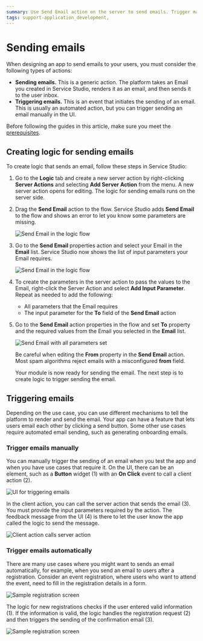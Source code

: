 ```yaml
---
summary: Use Send Email action on the server to send emails. Trigger manual or automatic sending of emails.
tags: support-application_development,
---
```


# Sending emails

When designing an app to send emails to your users, you must consider the following types of actions:

* **Sending emails.** This is a generic action. The platform takes an Email you created in Service Studio, renders it as an email, and then sends it to the user inbox.
* **Triggering emails.** This is an event that initiates the sending of an email. This is usually an automated action, but you can trigger sending an email manually in the UI.

<div class="info" markdown="1">

Before following the guides in this article, make sure you meet the [prerequisites](intro.md#prerequisites).

</div>

## Creating logic for sending emails

To create logic that sends an email, follow these steps in Service Studio:

1. Go to the **Logic** tab and create a new server action by right-clicking **Server Actions** and selecting **Add Server Action** from the menu. A new server action opens for editing. The logic for sending emails runs on the server side.

1. Drag the **Send Email** action to the flow. Service Studio adds **Send Email** to the flow and shows an error to let you know some parameters are missing.

    ![Send Email in the logic flow](images/logic-send-email-tool-ss.png?width=700)

1. Go to the **Send Email** properties action and select your Email in the **Email** list. Service Studio now shows the list of input parameters your Email requires.

    ![Send Email in the logic flow](images/logic-send-email-select-ss.png?width=410)

1. To create the parameters in the server action to pass the values to the Email, right-click the Server Action and select **Add Input Parameter**. Repeat as needed to add the following:

    * All parameters that the Email requires
    * The input parameter for the **To** field of the **Send Email** action

1. Go to the **Send Email** action properties in the flow and set **To** property and the required values from the Email you selected in the **Email** list.

    ![Send Email with all parameters set](images/logic-send-email-ready-ss.png?width=410)

    <div class="info" markdown="1">

    Be careful when editing the **From** property in the **Send Email** action. Most spam algorithms reject emails with a misconfigured **from** field.

    </div>

    Your module is now ready for sending the email. The next step is to create logic to trigger sending the email.

## Triggering emails

Depending on the use case, you can use different mechanisms to tell the platform to render and send the email. Your app can have a feature that lets users email each other by clicking a send button. Some other use cases require automated email sending, such as generating onboarding emails.

### Trigger emails manually

You can manually trigger the sending of an email when you test the app and when you have use cases that require it. On the UI, there can be an element, such as a **Button** widget (1) with an **On Click** event to call a client action (2).

![UI for triggering emails](images/trigger-email-manually-ui-ss.png?width=700)

In the client action, you can call the server action that sends the email (3). You must provide the input parameters required by the action. The feedback message from the UI (4) is there to let the user know the app called the logic to send the message. 

![Client action calls server action](images/trigger-email-manually-logic-ss.png?width=410)

### Trigger emails automatically

There are many use cases where you might want to sends an email automatically, for example, when you send an email to users after a registration. Consider an event registration, where users who want to attend the event, need to fill in the registration details in a form.

![Sample registration screen](images/sample-screen-ss.png?width=700)

The logic for new registrations checks if the user entered valid information (1). If the information is valid, the logic handles the registration request (2) and then triggers the sending of the confirmation email (3).

![Sample registration screen](images/sample-logic-new-registration-ss.png?width=500)
